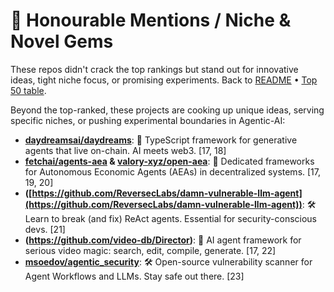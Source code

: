 # 💎 Honourable Mentions / Niche & Novel Gems

These repos didn't crack the top rankings but stand out for innovative ideas, tight niche focus, or promising experiments. Back to [README](README.md) • [Top 50 table](README.md#-the-agentic-index-top-100-ai-agent-repositories).

Beyond the top-ranked, these projects are cooking up unique ideas, serving specific niches, or pushing experimental boundaries in Agentic-AI:

  * **[daydreamsai/daydreams](https://github.com/daydreamsai/daydreams)**: 🎯 TypeScript framework for generative agents that live on-chain. AI meets web3. [17, 18]
  * **[fetchai/agents-aea](https://github.com/fetchai/agents-aea) & [valory-xyz/open-aea](https://github.com/valory-xyz/open-aea)**: 🎯 Dedicated frameworks for Autonomous Economic Agents (AEAs) in decentralized systems. [17, 19, 20]
  * **([https://github.com/ReversecLabs/damn-vulnerable-llm-agent](https://github.com/ReversecLabs/damn-vulnerable-llm-agent))**: 🛠️ Learn to break (and fix) ReAct agents. Essential for security-conscious devs. [21]
  * **(https://github.com/video-db/Director)**: 🎯 AI agent framework for serious video magic: search, edit, compile, generate. [17, 22]
  * **[msoedov/agentic_security](https://github.com/msoedov/agentic_security)**: 🛠️ Open-source vulnerability scanner for Agent Workflows and LLMs. Stay safe out there. [23]
